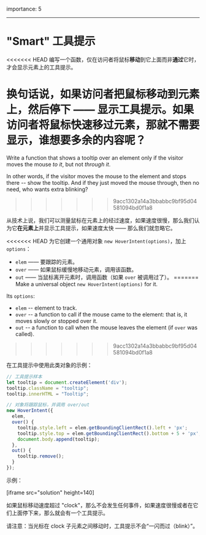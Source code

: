 importance: 5

---

# "Smart" 工具提示

<<<<<<< HEAD
编写一个函数，仅在访问者将鼠标**移动**到它上面而非**通过**它时，才会显示元素上的工具提示。

换句话说，如果访问者把鼠标移动到元素上，然后停下 —— 显示工具提示。如果访问者将鼠标快速移过元素，那就不需要显示，谁想要多余的内容呢？
=======
Write a function that shows a tooltip over an element only if the visitor moves the mouse *to it*, but not *through it*.

In other words, if the visitor moves the mouse to the element and stops there -- show the tooltip. And if they just moved the mouse through, then no need, who wants extra blinking?
>>>>>>> 9acc1302a14a3bbabbc9bf95d04581094bd0f1a8

从技术上说，我们可以测量鼠标在元素上的经过速度，如果速度很慢，那么我们认为它**在元素上**并显示工具提示，如果速度太快 —— 那么我们就忽略它。

<<<<<<< HEAD
为它创建一个通用对象 `new HoverIntent(options)`，加上 `options`：

- `elem` —— 要跟踪的元素。
- `over` —— 如果鼠标缓慢地移动元素，调用该函数。
- `out` —— 当鼠标离开元素时，调用函数（如果 `over` 被调用过了）。
=======
Make a universal object `new HoverIntent(options)` for it.

Its `options`:
- `elem` -- element to track.
- `over` -- a function to call if the mouse came to the element: that is, it moves slowly or stopped over it.
- `out` -- a function to call when the mouse leaves the element (if `over` was called).
>>>>>>> 9acc1302a14a3bbabbc9bf95d04581094bd0f1a8

在工具提示中使用此类对象的示例：

```js
// 工具提示样本
let tooltip = document.createElement('div');
tooltip.className = "tooltip";
tooltip.innerHTML = "Tooltip";

// 对象将跟踪鼠标，并调用 over/out
new HoverIntent({
  elem,
  over() {
    tooltip.style.left = elem.getBoundingClientRect().left + 'px';
    tooltip.style.top = elem.getBoundingClientRect().bottom + 5 + 'px';
    document.body.append(tooltip);
  },
  out() {
    tooltip.remove();
  }
});
```

示例：

[iframe src="solution" height=140]

如果鼠标移动速度超过 "clock"，那么不会发生任何事件，如果速度很慢或者在它们上面停下来，那么就会有一个工具提示。

请注意：当光标在 clock 子元素之间移动时，工具提示不会“一闪而过（blink）”。
